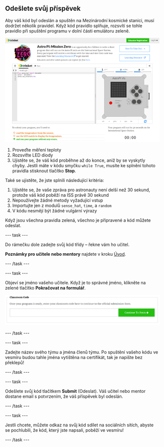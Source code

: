 ## Odešlete svůj příspěvek

Aby váš kód byl odeslán a spuštěn na Mezinárodní kosmické stanici, musí dodržet několik pravidel. Když kód pravidlo splňuje, rozsvítí se tohle pravidlo při spuštění programu v dolní části emulátoru zeleně.

![Validace](images/validation.png)

1. Proveďte měření teploty
2. Rozsviťte LED diody
3. Ujistěte se, že váš kód proběhne až do konce, aniž by se vyskytly chyby. Jestli máte v kódu smyčku `while True`, musíte ke splnění tohoto pravidla stisknout tlačítko **Stop**.

Také se ujistěte, že jste splnili následující kritéria:

1. Ujistěte se, že vaše zpráva pro astronauty není delší než 30 sekund, protože váš kód poběží na ISS právě 30 sekund
2. Nepoužívejte žádné metody vyžadující vstup
3. Importujte jen z modulů `sense_hat`, `time`, a `random`
4. V kódu nesmějí být žádné vulgární výrazy

Když jsou všechna pravidla zelená, všechno je připravené a kód můžete odeslat.

\--- task \---

Do rámečku dole zadejte svůj kód třídy – řekne vám ho učitel.

**Poznámky pro učitele nebo mentory** najdete v kroku [Úvod](https://projects.raspberrypi.org/en/projects/astro-pi-mission-zero/1).

\--- /task \---

\--- task \---

Objeví se jméno vašeho učitele. Když je to správné jméno, klikněte na zelené tlačítko **Pokračovat na formulář**.

![Pokračovat na formulář](images/continue-to-form.png)

\--- /task \---

\--- task \---

Zadejte název svého týmu a jména členů týmu. Po spuštění vašeho kódu ve vesmíru budou tahle jména vytištěna na certifikát, tak je napište bez překlepů!

\--- /task \---

\--- task \---

Odešlete svůj kód tlačítkem **Submit** (Odeslat). Váš učitel nebo mentor dostane email s potvrzením, že váš příspěvek byl odeslán.

\--- /task \---

\--- task \---

Jestli chcete, můžete odkaz na svůj kód sdílet na sociálních sítích, abyste se pochlubili, že kód, který jste napsali, poběží ve vesmíru!

\--- /task \---